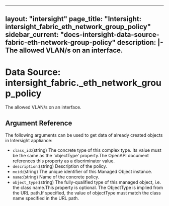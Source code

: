 
---
layout: "intersight"
page_title: "Intersight: intersight_fabric_eth_network_group_policy"
sidebar_current: "docs-intersight-data-source-fabric-eth-network-group-policy"
description: |-
The allowed VLAN/s on an interface.
---

# Data Source: intersight_fabric._eth_network_group_policy
The allowed VLAN/s on an interface.
## Argument Reference
The following arguments can be used to get data of already created objects in Intersight appliance:
* `class_id`:(string) The concrete type of this complex type. Its value must be the same as the 'objectType' property.The OpenAPI document references this property as a discriminator value. 
* `description`:(string) Description of the policy. 
* `moid`:(string) The unique identifier of this Managed Object instance. 
* `name`:(string) Name of the concrete policy. 
* `object_type`:(string) The fully-qualified type of this managed object, i.e. the class name.This property is optional. The ObjectType is implied from the URL path.If specified, the value of objectType must match the class name specified in the URL path. 
